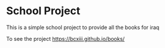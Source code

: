 # School Project


This is a simple school project to provide all the books for iraq 


To see the project https://bcxiii.github.io/books/
